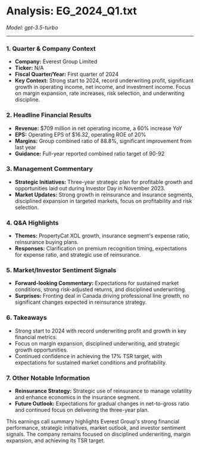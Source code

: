# Analysis: EG_2024_Q1.txt

*Model: gpt-3.5-turbo*

---

### 1. Quarter & Company Context
- **Company:** Everest Group Limited
- **Ticker:** N/A
- **Fiscal Quarter/Year:** First quarter of 2024
- **Key Context:** Strong start to 2024, record underwriting profit, significant growth in operating income, net income, and investment income. Focus on margin expansion, rate increases, risk selection, and underwriting discipline.

### 2. Headline Financial Results
- **Revenue:** $709 million in net operating income, a 60% increase YoY
- **EPS:** Operating EPS of $16.32, operating ROE of 20%
- **Margins:** Group combined ratio of 88.8%, significant improvement from last year
- **Guidance:** Full-year reported combined ratio target of 90-92

### 3. Management Commentary
- **Strategic Initiatives:** Three-year strategic plan for profitable growth and opportunities laid out during Investor Day in November 2023.
- **Market Updates:** Strong growth in reinsurance and insurance segments, disciplined expansion in targeted markets, focus on profitability and risk selection.

### 4. Q&A Highlights
- **Themes:** PropertyCat XOL growth, insurance segment's expense ratio, reinsurance buying plans.
- **Responses:** Clarification on premium recognition timing, expectations for expense ratio, and strategic use of reinsurance.

### 5. Market/Investor Sentiment Signals
- **Forward-looking Commentary:** Expectations for sustained market conditions, strong risk-adjusted returns, and disciplined underwriting.
- **Surprises:** Fronting deal in Canada driving professional line growth, no significant changes expected in reinsurance strategy.

### 6. Takeaways
- Strong start to 2024 with record underwriting profit and growth in key financial metrics.
- Focus on margin expansion, disciplined underwriting, and strategic growth opportunities.
- Continued confidence in achieving the 17% TSR target, with expectations for sustained market conditions and profitability.

### 7. Other Notable Information
- **Reinsurance Strategy:** Strategic use of reinsurance to manage volatility and enhance economics in the insurance segment.
- **Future Outlook:** Expectations for gradual changes in net-to-gross ratio and continued focus on delivering the three-year plan.

This earnings call summary highlights Everest Group's strong financial performance, strategic initiatives, market outlook, and investor sentiment signals. The company remains focused on disciplined underwriting, margin expansion, and achieving its TSR target.
